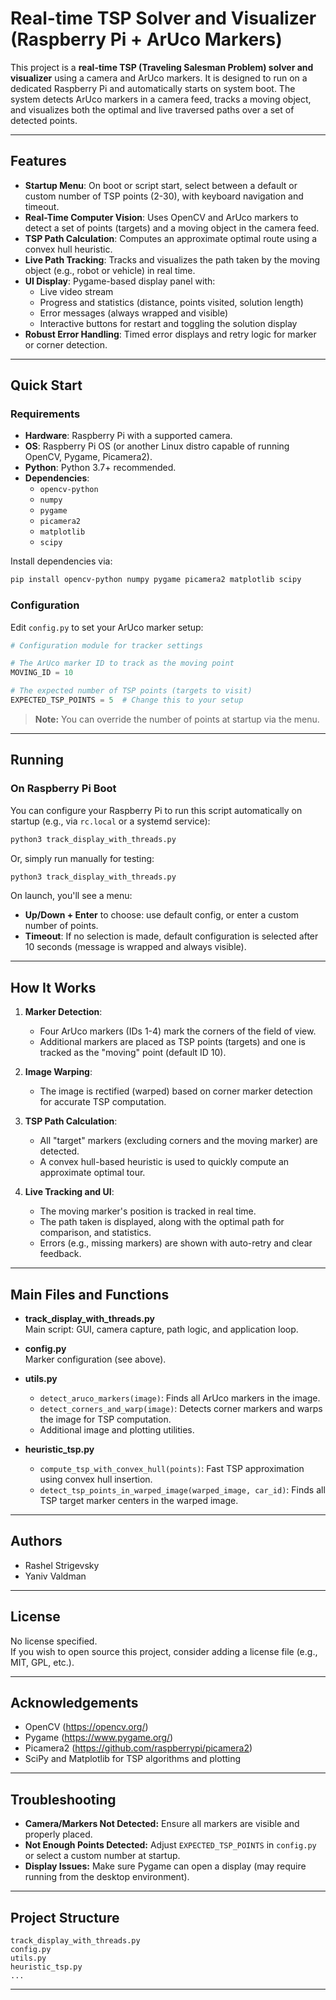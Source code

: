 # Real-time TSP Solver and Visualizer (Raspberry Pi + ArUco Markers)

This project is a **real-time TSP (Traveling Salesman Problem) solver and visualizer** using a camera and ArUco markers. It is designed to run on a dedicated Raspberry Pi and automatically starts on system boot. The system detects ArUco markers in a camera feed, tracks a moving object, and visualizes both the optimal and live traversed paths over a set of detected points.

---

## Features

- **Startup Menu**: On boot or script start, select between a default or custom number of TSP points (2-30), with keyboard navigation and timeout.
- **Real-Time Computer Vision**: Uses OpenCV and ArUco markers to detect a set of points (targets) and a moving object in the camera feed.
- **TSP Path Calculation**: Computes an approximate optimal route using a convex hull heuristic.
- **Live Path Tracking**: Tracks and visualizes the path taken by the moving object (e.g., robot or vehicle) in real time.
- **UI Display**: Pygame-based display panel with:
  - Live video stream
  - Progress and statistics (distance, points visited, solution length)
  - Error messages (always wrapped and visible)
  - Interactive buttons for restart and toggling the solution display
- **Robust Error Handling**: Timed error displays and retry logic for marker or corner detection.

---

## Quick Start

### **Requirements**

- **Hardware**: Raspberry Pi with a supported camera.
- **OS**: Raspberry Pi OS (or another Linux distro capable of running OpenCV, Pygame, Picamera2).
- **Python**: Python 3.7+ recommended.
- **Dependencies**:
  - `opencv-python`
  - `numpy`
  - `pygame`
  - `picamera2`
  - `matplotlib`
  - `scipy`

Install dependencies via:

```bash
pip install opencv-python numpy pygame picamera2 matplotlib scipy
```

### **Configuration**

Edit `config.py` to set your ArUco marker setup:

```python
# Configuration module for tracker settings

# The ArUco marker ID to track as the moving point
MOVING_ID = 10

# The expected number of TSP points (targets to visit)
EXPECTED_TSP_POINTS = 5  # Change this to your setup
```

> **Note:** You can override the number of points at startup via the menu.

---

## Running

### **On Raspberry Pi Boot**

You can configure your Raspberry Pi to run this script automatically on startup (e.g., via `rc.local` or a systemd service):

```bash
python3 track_display_with_threads.py
```

Or, simply run manually for testing:

```bash
python3 track_display_with_threads.py
```

On launch, you'll see a menu:
- **Up/Down + Enter** to choose: use default config, or enter a custom number of points.
- **Timeout**: If no selection is made, default configuration is selected after 10 seconds (message is wrapped and always visible).

---

## How It Works

1. **Marker Detection**:
   - Four ArUco markers (IDs 1-4) mark the corners of the field of view.
   - Additional markers are placed as TSP points (targets) and one is tracked as the "moving" point (default ID 10).

2. **Image Warping**:
   - The image is rectified (warped) based on corner marker detection for accurate TSP computation.

3. **TSP Path Calculation**:
   - All "target" markers (excluding corners and the moving marker) are detected.
   - A convex hull-based heuristic is used to quickly compute an approximate optimal tour.

4. **Live Tracking and UI**:
   - The moving marker's position is tracked in real time.
   - The path taken is displayed, along with the optimal path for comparison, and statistics.
   - Errors (e.g., missing markers) are shown with auto-retry and clear feedback.

---

## Main Files and Functions

- **track_display_with_threads.py**  
  Main script: GUI, camera capture, path logic, and application loop.

- **config.py**  
  Marker configuration (see above).

- **utils.py**  
  - `detect_aruco_markers(image)`: Finds all ArUco markers in the image.
  - `detect_corners_and_warp(image)`: Detects corner markers and warps the image for TSP computation.
  - Additional image and plotting utilities.

- **heuristic_tsp.py**  
  - `compute_tsp_with_convex_hull(points)`: Fast TSP approximation using convex hull insertion.
  - `detect_tsp_points_in_warped_image(warped_image, car_id)`: Finds all TSP target marker centers in the warped image.

---

## Authors

- Rashel Strigevsky
- Yaniv Valdman

---

## License

No license specified.  
If you wish to open source this project, consider adding a license file (e.g., MIT, GPL, etc.).

---

## Acknowledgements

- OpenCV (https://opencv.org/)
- Pygame (https://www.pygame.org/)
- Picamera2 (https://github.com/raspberrypi/picamera2)
- SciPy and Matplotlib for TSP algorithms and plotting

---

## Troubleshooting

- **Camera/Markers Not Detected:** Ensure all markers are visible and properly placed.
- **Not Enough Points Detected:** Adjust `EXPECTED_TSP_POINTS` in `config.py` or select a custom number at startup.
- **Display Issues:** Make sure Pygame can open a display (may require running from the desktop environment).

---

## Project Structure

```
track_display_with_threads.py
config.py
utils.py
heuristic_tsp.py
...
```

---
